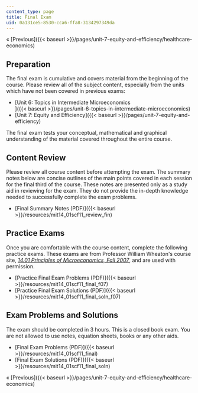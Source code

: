 ```yaml
---
content_type: page
title: Final Exam
uid: 0a131ce5-8530-cca6-ffa8-3134297349da
---
```


« [Previous]({{< baseurl >}}/pages/unit-7-equity-and-efficiency/healthcare-economics)

Preparation
-----------

The final exam is cumulative and covers material from the beginning of the course. Please review all of the subject content, especially from the units which have not been covered in previous exams:

*   [Unit 6: Topics in Intermediate Microeconomics  
    ]({{< baseurl >}}/pages/unit-6-topics-in-intermediate-microeconomics)
*   [Unit 7: Equity and Efficiency]({{< baseurl >}}/pages/unit-7-equity-and-efficiency)

The final exam tests your conceptual, mathematical and graphical understanding of the material covered throughout the entire course.

Content Review
--------------

Please review all course content before attempting the exam. The summary notes below are concise outlines of the main points covered in each session for the final third of the course. These notes are presented only as a study aid in reviewing for the exam. They do not provide the in-depth knowledge needed to successfully complete the exam problems.

*   [Final Summary Notes (PDF)]({{< baseurl >}}/resources/mit14_01scf11_review_fin)

Practice Exams
--------------

Once you are comfortable with the course content, complete the following practice exams. These exams are from Professor William Wheaton's course site, [_14.01 Principles of Microeconomics, Fall 2007_](/courses/14-01-principles-of-microeconomics-fall-2007/), and are used with permission.

*   [Practice Final Exam Problems (PDF)]({{< baseurl >}}/resources/mit14_01scf11_final_f07)
*   [Practice Final Exam Solutions (PDF)]({{< baseurl >}}/resources/mit14_01scf11_final_soln_f07)

Exam Problems and Solutions
---------------------------

The exam should be completed in 3 hours. This is a closed book exam. You are not allowed to use notes, equation sheets, books or any other aids.

*   [Final Exam Problems (PDF)]({{< baseurl >}}/resources/mit14_01scf11_final)
*   [Final Exam Solutions (PDF)]({{< baseurl >}}/resources/mit14_01scf11_final_soln)

« [Previous]({{< baseurl >}}/pages/unit-7-equity-and-efficiency/healthcare-economics)